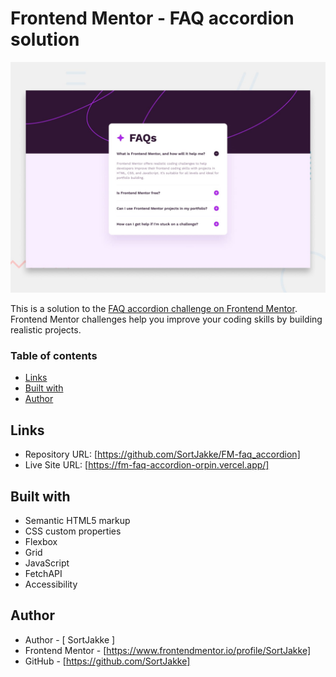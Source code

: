 # Frontend Mentor - FAQ accordion solution

![Design preview for the FAQ accordion coding challenge](preview.jpg)

This is a solution to the [FAQ accordion challenge on Frontend Mentor](https://www.frontendmentor.io/challenges/faq-accordion-wyfFdeBwBz). Frontend Mentor challenges help you improve your coding skills by building realistic projects.

### Table of contents

- [Links](#links)
- [Built with](#built-with)
- [Author](#author)

## Links

- Repository URL: [https://github.com/SortJakke/FM-faq_accordion]
- Live Site URL: [https://fm-faq-accordion-orpin.vercel.app/]

## Built with

- Semantic HTML5 markup
- CSS custom properties
- Flexbox
- Grid
- JavaScript
- FetchAPI
- Accessibility

## Author

- Author - [ SortJakke ]
- Frontend Mentor - [https://www.frontendmentor.io/profile/SortJakke]
- GitHub - [https://github.com/SortJakke]
